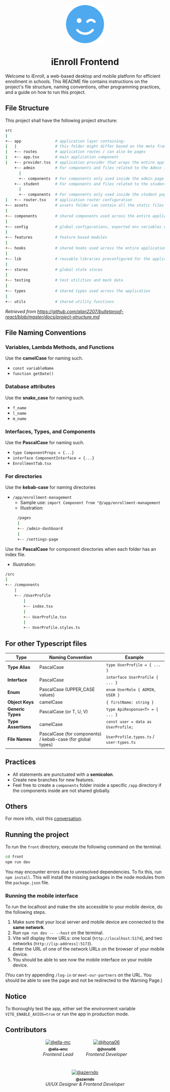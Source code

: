 <p align="center">
  <img src="../server2/docs/face-smile-wink-solid.svg" width="120" alt="IEnroll Logo" />
</p>

<h1 align="center">
  iEnroll Frontend
</h1>

Welcome to iEnroll, a web-based desktop and mobile platform for efficient enrollment in schools. This README file contains instructions on the project's file structure, naming conventions, other programming practices, and a guide on how to run this project.

## File Structure

This project shall have the following project structure:

```sh
src
|
+-- app               # application layer containing:
|   |                 # this folder might differ based on the meta framework used
|   +-- routes        # application routes / can also be pages
|   +-- app.tsx       # main application component
|   +-- provider.tsx  # application provider that wraps the entire application with different global providers - this might also differ based on meta framework used
    +-- admin         # For components and files related to the Admin interface
      |
      +-- components  # For components only used inside the admin page
    +-- student       # For components and files related to the student interface
      |
      +-- components  # For components only used inside the student page
|   +-- router.tsx    # application router configuration
+-- assets            # assets folder can contain all the static files such as images, fonts, etc.
|
+-- components        # shared components used across the entire application
|
+-- config            # global configurations, exported env variables etc.
|
+-- features          # feature based modules
|
+-- hooks             # shared hooks used across the entire application
|
+-- lib               # reusable libraries preconfigured for the application
|
+-- stores            # global state stores
|
+-- testing           # test utilities and mock data
|
+-- types             # shared types used across the application
|
+-- utils             # shared utility functions
```

_Retrieved from https://github.com/alan2207/bulletproof-react/blob/master/docs/project-structure.md_

## File Naming Conventions

### Variables, Lambda Methods, and Functions

Use the **camelCase** for naming such.

- `const variableName`
- `function getDate()`

### Database attributes

Use the **snake_case** for naming such.

- `f_name`
- `l_name`
- `m_name`

### Interfaces, Types, and Components

Use the **PascalCase** for naming such.

- `type ComponentProps = {...}`
- `interface ComponentInterface = {...}`
- `EnrollmentTab.tsx`

### For directories

Use the **kebab-case** for naming directories

- `/app/enrollment-management`
  - Sample use: `import Component from "@/app/enrollment-management`
  - Illustration:
  ```sh
    /pages
    |
    +-- /admin-dashboard
    |
    +-- /settings-page
  ```

Use the **PascalCase** for component directories when each folder has an index file.

- Illustration:

```sh
/src
|
+-- /components
    |
    +-- /UserProfile
        |
        +-- index.tsx
        |
        +-- UserProfile.tsx
        |
        +-- UserProfile.styles.ts
```

## For other Typescript files

| **Type**            | **Naming Convention**                                       | **Example**                              |
| ------------------- | ----------------------------------------------------------- | ---------------------------------------- |
| **Type Alias**      | PascalCase                                                  | `type UserProfile = { ... }`             |
| **Interface**       | PascalCase                                                  | `interface UserProfile { ... }`          |
| **Enum**            | PascalCase (UPPER_CASE values)                              | `enum UserRole { ADMIN, USER }`          |
| **Object Keys**     | camelCase                                                   | `{ firstName: string }`                  |
| **Generic Types**   | PascalCase (or T, U, V)                                     | `type ApiResponse<T> = { ... }`          |
| **Type Assertions** | camelCase                                                   | `const user = data as UserProfile;`      |
| **File Names**      | PascalCase (for components) / kebab-case (for global types) | `UserProfile.types.ts` / `user-types.ts` |

## Practices

- All statements are punctuated with a **semicolon**.
- Create new branches for new features.
- Feel free to create a `components` folder inside a specific `/app` directory if the components inside are not shared globally.

## Others

For more info, visit this [conversation](https://chatgpt.com/share/67ca1dea-7d0c-800a-a901-014b9ceacda3).

## Running the project

To run the `front` directory, execute the following command on the terminal.

```sh
cd front
npm run dev
```

You may encounter errors due to unresolved dependencies. To fix this, run `npm install`. This will install the missing packages in the node modules from the `package.json` file.

### Running the mobile interface

To run the localhost and make the site accessible to your mobile device, do the following steps.

1. Make sure that your local server and mobile device are connected to the **same network**.
2. Run `npm run dev -- --host` on the terminal.
3. Vite will display three URLs: one local (`http://localhost:5174`), and two networks (`http://[ip-address]:5173`).
4. Enter the URL of one of the network URLs on the browser of your mobile device.
5. You should be able to see now the mobile interface on your mobile device.

(You can try appending `/log-in` or `meet-our-partners` on the URL. You should be able to see the page and not be redirected to the Warning Page.)

## Notice

To thoroughly test the app, either set the environment variable `VITE_ENABLE_AXIOS=true` or run the app in production mode.

## Contributors

<p align="center">
  <div align="center" style="display: flex; justify-content: center; gap: 40px; flex-wrap: wrap;">
    <div align="center">
      <a href="https://github.com/ella-emc">
        <img src="https://avatars.githubusercontent.com/u/107303409?v=4" width="100" alt="@ella-mc" />
        <br />
        <sub><b>@ella-emc</b></sub>
      </a>
      <br />
      <i>Frontend Lead</i>
    </div>
    <div align="center">
      <a href="https://github.com/jhona06">
        <img src="https://avatars.githubusercontent.com/u/159889662?v=4" width="100" alt="@jhona06" />
        <br />
        <sub><b>@jhona06</b></sub>
      </a>
      <br />
      <i>Frontend Developer</i>
    </div>
    <div align="center">
      <a href="https://github.com/azerndo">
        <img src="https://avatars.githubusercontent.com/u/92623569?v=4" width="100" alt="@azerndo" />
        <br />
        <sub><b>@azerndo</b></sub>
      </a>
      <br />
      <i>UI/UX Designer & Frontend Developer</i>
    </div>
  </div>
</p>

